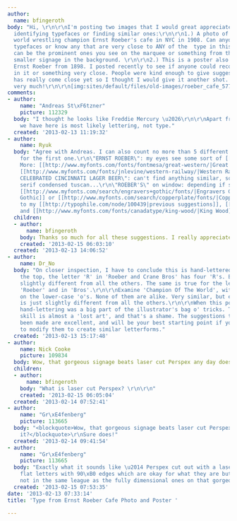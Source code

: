 ```yaml
---
author:
  name: bfingeroth
body: "Hi, \r\n\r\nI'm posting two images that I would great appreciate help with
  identifying typefaces or finding similar ones:\r\n\r\n1.) A photo of vaudeville
  world wrestling champion Ernst Roeber's cafe in NYC in 1908. Can anyone recognize
  typefaces or know any that are very close to ANY of the  type in this picture. It
  can be the prominent ones you see on the marquee or something from the window or
  smaller signage in the background. \r\n\r\n2.) This is a poster also related to
  Ernst Roeber from 1898. I posted recently to see if anyone could recognize the typeface(s)
  in it or something very close. People were kind enough to give suggestions but nothing
  has really come close yet so I thought I would give it another shot. \r\n\r\nThanks
  very much!\r\n\r\n[img:sites/default/files/old-images/roeber_cafe_5777.jpg]\r\n\r\n[img:sites/default/files/old-images/704px-Roeber_and_Crane_Bros_4355._Vaudeville_Athletic_Co.,_Ernst_Roeber,_champion_of_the_world,_wrestling_poster,_1898.jpg]"
comments:
- author:
    name: "Andreas St\xF6tzner"
    picture: 112329
  body: "I thought he looks like Freddie Mercury \u2026\r\n\r\nApart from that, what
    we have here is most likely lettering, not type."
  created: '2013-02-13 11:19:32'
- author:
    name: Ryuk
  body: "Agree with Andreas. I can also count no more than 5 different letterings
    for the first one.\r\n\"ERNST ROEBER\": my eyes see some sort of [[http://www.myfonts.com/search/engravers/fonts/|Engravers]].
    More: [[http://www.myfonts.com/fonts/fontmesa/great-western/|Great Western]],
    [[http://www.myfonts.com/fonts/jnlevine/western-railway/|Western Railway]]\r\n\"MOERLEIN
    CELEBRATED CINCINNATI LAGER BEER\": can't find anything similar, some sort of
    serif condensed tuscan...\r\n\"ROEBER'S\" on window: depending if serifs or not,
    [[http://www.myfonts.com/search/engravers+gothic/fonts/|Engravers Gothic]]/[[http://www.myfonts.com/search/engravers+gothic/fonts/|Blair]]/[[http://www.myfonts.com/search/sackers+gothic/fonts/|Sackers
    Gothic]] or [[http://www.myfonts.com/search/copperplate/fonts/|Copperplate]]/[[http://www.myfonts.com/fonts/parkinson/modesto/|Modesto]]\r\n\r\nAdding
    to my [[http://typophile.com/node/100439|previous suggestions]], [[http://www.letterbox.net.au/berber|Berber]]
    and [[http://www.myfonts.com/fonts/canadatype/king-wood/|King Wood]]"
  children:
  - author:
      name: bfingeroth
    body: Thanks so much for all these suggestions. I really appreciate it!
    created: '2013-02-15 06:03:10'
  created: '2013-02-13 14:06:52'
- author:
    name: Dr_No
  body: "On closer inspection, I have to conclude this is hand-lettered. \r\n\r\nAt
    the top, the letter 'R' in 'Roeber and Crane Bros' has four 'R's. Each is just
    slightly different from all the others. The same is true for the letter 'O' in
    'Roeber' and in 'Bros'.\r\n\r\nExamine 'Champion Of The World', with emphasis
    on the lower-case 'o's. None of them are alike. Very similar, but each instance
    is just slightly different from all the others.\r\n\r\nWhen this poster was designed,
    hand-lettering was a big part of the illustrator's bag o' tricks. Today, that
    skill is almost a 'lost art', and that's a shame. The suggestions that have already
    been made are excellent, and will be your best starting point if you're planning
    to modify them to create similar letterforms."
  created: '2013-02-13 15:17:48'
- author:
    name: Nick Cooke
    picture: 109834
  body: Wow, that gorgeous signage beats laser cut Perspex any day doesn't it?
  children:
  - author:
      name: bfingeroth
    body: "What is laser cut Perspex? \r\n\r\n"
    created: '2013-02-15 06:05:04'
  created: '2013-02-14 07:52:41'
- author:
    name: "Gr\xE4fenberg"
    picture: 113665
  body: "<blockquote>Wow, that gorgeous signage beats laser cut Perspex any day doesn't
    it?</blockquote>\r\nSure does!"
  created: '2013-02-14 09:41:54'
- author:
    name: "Gr\xE4fenberg"
    picture: 113665
  body: "Exactly what it sounds like \u2014 Perspex cut out with a laser. It makes
    flat letters with 90\xB0 edges which are okay for what they are but they\u2019re
    not in the same league as the fully dimensional ones on that gorgeous storefront."
  created: '2013-02-15 07:53:35'
date: '2013-02-13 07:33:14'
title: 'Type from Ernst Roeber Cafe Photo and Poster '

---
```

